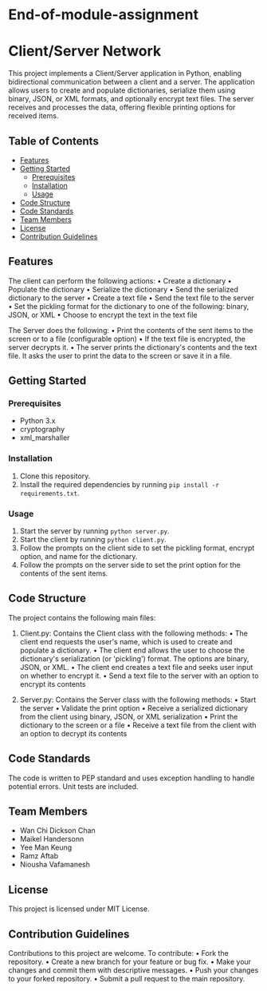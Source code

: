 # End-of-module-assignment

# Client/Server Network

This project implements a Client/Server application in Python, enabling bidirectional communication between a client and a server. The application allows users to create and populate dictionaries, serialize them using binary, JSON, or XML formats, and optionally encrypt text files. The server receives and processes the data, offering flexible printing options for received items.

## Table of Contents

- [Features](#features)
- [Getting Started](#getting-started)
  - [Prerequisites](#prerequisites)
  - [Installation](#installation)
  - [Usage](#usage)
- [Code Structure](#code-structure)
- [Code Standards](#code-standards)
- [Team Members](#team-members)
- [License](#license)
- [Contribution Guidelines](#contribution-guidelines)

## Features

The client can perform the following actions:
•	Create a dictionary
•	Populate the dictionary
•	Serialize the dictionary
•	Send the serialized dictionary to the server
•	Create a text file
•	Send the text file to the server
•	Set the pickling format for the dictionary to one of the following: binary, JSON, or XML
•	Choose to encrypt the text in the text file

The Server does the following:
•	Print the contents of the sent items to the screen or to a file (configurable option)
•	If the text file is encrypted, the server decrypts it.
•	The server prints the dictionary's contents and the text file. It asks the user to print the data to the screen or save it in a file.


## Getting Started

### Prerequisites

- Python 3.x
- cryptography
- xml_marshaller

### Installation

1. Clone this repository.
2. Install the required dependencies by running `pip install -r requirements.txt`.

### Usage

1. Start the server by running `python server.py`.
2. Start the client by running `python client.py`.
3. Follow the prompts on the client side to set the pickling format, encrypt option, and name for the dictionary.
4. Follow the prompts on the server side to set the print option for the contents of the sent items.

## Code Structure

The project contains the following main files:

1. Client.py: Contains the Client class with the following methods:
•	The client end requests the user's name, which is used to create and populate a dictionary.
•	The client end allows the user to choose the dictionary's serialization (or 'pickling') format. The options are binary, JSON, or XML.
•	The client end creates a text file and seeks user input on whether to encrypt it.
•	Send a text file to the server with an option to encrypt its contents

2. Server.py: Contains the Server class with the following methods:
•	Start the server
•	Validate the print option
•	Receive a serialized dictionary from the client using binary, JSON, or XML serialization
•	Print the dictionary to the screen or a file
•	Receive a text file from the client with an option to decrypt its contents

## Code Standards

The code is written to PEP standard and uses exception handling to handle potential errors. Unit tests are included.

## Team Members

- Wan Chi Dickson Chan
- Maikel Handersonn
- Yee Man Keung
- Ramz Aftab
- Niousha Vafamanesh

## License

This project is licensed under MIT License.

## Contribution Guidelines

Contributions to this project are welcome. To contribute:
•	Fork the repository.
•	Create a new branch for your feature or bug fix.
•	Make your changes and commit them with descriptive messages.
•	Push your changes to your forked repository.
•	Submit a pull request to the main repository.


